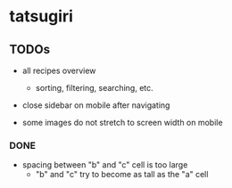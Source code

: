 # tatsugiri

## TODOs
- all recipes overview
    - sorting, filtering, searching, etc.

- close sidebar on mobile after navigating
- some images do not stretch to screen width on mobile

### DONE
- spacing between "b" and "c" cell is too large
    - "b" and "c" try to become as tall as the "a" cell